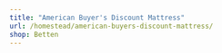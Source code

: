 ```yaml
---
title: "American Buyer's Discount Mattress"
url: /homestead/american-buyers-discount-mattress/
shop: Betten
---
```

